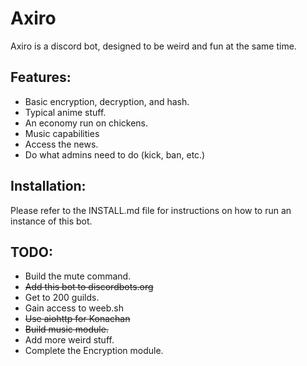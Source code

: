 # Axiro

Axiro is a discord bot, designed to be weird and fun at the same time. 

## Features:

* Basic encryption, decryption, and hash.
* Typical anime stuff.
* An economy run on chickens.
* Music capabilities
* Access the news.
* Do what admins need to do (kick, ban, etc.)

## Installation:

Please refer to the INSTALL.md file for instructions on how to run an instance of this bot.

## TODO:

* Build the mute command.
* ~~Add this bot to discordbots.org~~
* Get to 200 guilds.
* Gain access to weeb.sh
* ~~Use aiohttp for Konachan~~
* ~~Build music module.~~
* Add more weird stuff.
* Complete the Encryption module.
